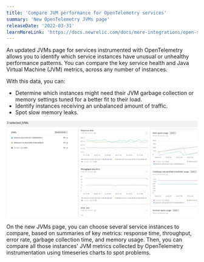 ```yaml
---
title: 'Compare JVM performance for OpenTelemetry services'
summary: 'New OpenTelemetry JVMs page'
releaseDate: '2022-03-31'
learnMoreLink: 'https://docs.newrelic.com/docs/more-integrations/open-source-telemetry-integrations/opentelemetry/view-your-opentelemetry-data-new-relic/#jvms'
---
```

An updated JVMs page for services instrumented with OpenTelemetry allows you to identify which service instances have unusual or unhealthy performance patterns. You can compare the key service health and Java Virtual Machine (JVM) metrics, across any number of instances.

With this data, you can:

  * Determine which instances might need their JVM garbage collection or memory settings tuned for a better fit to their load.
  * Identify instances receiving an unbalanced amount of traffic.
  * Spot slow memory leaks.

![Comparison view with timeseries charts, showing three JVM instances with different throughput rates, as well as different garbage collection behavior](./images/whats-new-otel-jvms.webp "Comparison view with timeseries charts, showing three JVM instances with different throughput rates, as well as different garbage collection behavior")

On the new JVMs page, you can choose several service instances to compare, based on summaries of key metrics: response time, throughput, error rate, garbage collection time, and memory usage. Then, you can compare all those instances' JVM metrics collected by OpenTelemetry instrumentation using timeseries charts to spot problems.